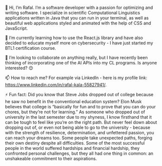 👋 Hi, I’m Rafal. I’m a software developer with a passion for optimizing and writing software. I specialize in scientific Computational Linguistics applications written in Java that you can run in your terminal, as well as beautiful web applications styled and animated with the help of CSS and JavaScript.

🌱 I’m currently learning how to use the React.js library and have also decided to educate myself more on cybersecurity - I have just started my BTL1 certification course.

💞️ I’m looking to collaborate on anything really, but I have recently been thinking of incorporating one of the AI APIs into my CL programs. Is anyone interested? 😊

📫 How to reach me? For example via LinkedIn - here is my profile link: https://www.linkedin.com/in/rafal-kala-55827941/.

⚡ Fun fact: Did you know that Steve Jobs dropped out of college because he saw no benefit in the conventional education system? Elon Musk believes that college is “basically for fun and to prove that you can do your chores, but they’re not for learning.” As someone who dropped out of university in the last semester due to my shyness, I know firsthand that it can be tough to feel like you’re on the right path. But never feel down about dropping out of, or even not being able to go to the university - because with the strength of resilience, determination, and unfettered passion, you can reach your dreams too. Some people take unexpected paths, forging their own destiny despite all difficulties. Some of the most successful people in the world suffered hardships and financial hardship, they confronted personal challenges, but they all had one thing in common: an unshakeable commitment to their aspirations.
  
<!---
nikczemnydev/nikczemnydev is a ✨ special ✨ repository because its `README.md` (this file) appears on your GitHub profile.
You can click the Preview link to take a look at your changes.
--->
